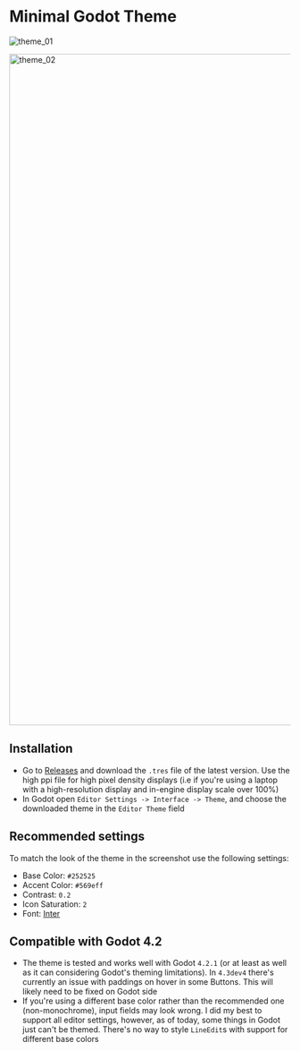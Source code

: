 
# Minimal Godot Theme

![theme_01](https://github.com/passivestar/godot-minimal-theme/assets/60579014/84f7672b-2313-47f4-b4c5-0db7020756d7)

<img width="1200" alt="theme_02" src="https://github.com/passivestar/godot-minimal-theme/assets/60579014/c85e66c1-a3a2-4b2d-8f2f-e1e3a43b19e5">

## Installation

- Go to [Releases](https://github.com/passivestar/godot-minimal-theme/releases) and download the `.tres` file of the latest version. Use the high ppi file for high pixel density displays (i.e if you're using a laptop with a high-resolution display and in-engine display scale over 100%)
- In Godot open `Editor Settings -> Interface -> Theme`, and choose the downloaded theme in the `Editor Theme` field

## Recommended settings

To match the look of the theme in the screenshot use the following settings:

- Base Color: `#252525`
- Accent Color: `#569eff`
- Contrast: `0.2`
- Icon Saturation: `2`
- Font: [Inter](https://fonts.google.com/specimen/Inter)

## Compatible with Godot 4.2

- The theme is tested and works well with Godot `4.2.1` (or at least as well as it can considering Godot's theming limitations). In `4.3dev4` there's currently an issue with paddings on hover in some Buttons. This will likely need to be fixed on Godot side
- If you're using a different base color rather than the recommended one (non-monochrome), input fields may look wrong. I did my best to support all editor settings, however, as of today, some things in Godot just can't be themed. There's no way to style `LineEdit`s with support for different base colors
